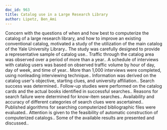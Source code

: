 ```yaml
---
doc_id: 963
title: Catalog use in a Large Research Library
author: Lipetz, Ben_Ami
---
```


Concern with the questions of when and how best to computerize the catalog of
a large research library, and how to improve an existing conventional catalog, 
motivated a study of the utilization of the main catalog of the Yale University 
Library.. The study was carefully designed to provide a representative sample of
catalog use.. Traffic through the catalog area was observed over a period of more
than a year.. A schedule of interviews with catalog users was based on observed 
traffic volume by hour of day, day of week, and time of year.. More than 1,000 
interviews were completed, using nonleading interviewing technique.. Information
was derived on the catalog user's objective, starting clues, and university
affiliation.. Search success was determined.. Follow-up studies were performed 
on the catalog cards and the actual books identified in successful searches.. 
Reasons for search failure were determined for know-item searches.. Availability
and accuracy of different categories of search clues were ascertained.. Published
algorithms for searching computerized bibliographic files were evaluated.. 
Attention is given to the feasibility of automatic construction of computerized 
catalogs.. Some of the available results are presented and discussed..